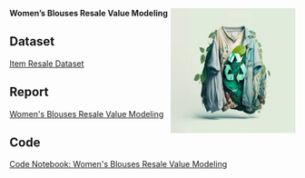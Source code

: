 **Women’s Blouses Resale Value Modeling** <img align="right" width="220" height="220" src="assets/green_clothes.jpeg">


## Dataset

[Item Resale Dataset](https://www.kaggle.com/competitions/mercari-price-suggestion-challenge/data?select=train.tsv.7z)

## Report

[Women's Blouses Resale Value Modeling](assets/project.pdf)

## Code

[Code Notebook: Women's Blouses Resale Value Modeling]([assets/project.pdf](https://colab.research.google.com/drive/1lx_6Vz3xkAmtXmgwrdoo7-QynwPnilPY?usp=sharing))

